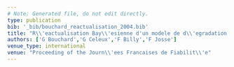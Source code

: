 ```yaml
---
# Note: Generated file, do not edit directly.
type: publication
bib: '_bib/bouchard_reactualisation_2004.bib'
title: "R\\'eactualisation Bay\\'esienne d'un modele de d\\'egradation en fonction du retour d'exp\\'erience"
authors: ['G Bouchard','G Celeux','F Billy','F Josse']
venue_type: international
venue: "Proceeding of the Journ\\'ees Francaises de Fiabilit\\'e"
---
```

